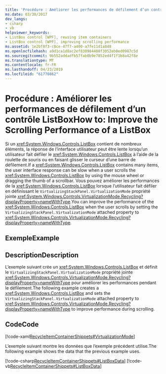 ```yaml
---
title: 'Procédure : Améliorer les performances de défilement d’un contrôle ListBox'
ms.date: 03/30/2017
dev_langs:
- csharp
- vb
helpviewer_keywords:
- ListBox control [WPF], reusing item containers
- ListBox control [WPF], improving scrolling performance
ms.assetid: 1e2bf8f3-c8ce-47f7-a400-a7fe11d1a848
ms.openlocfilehash: a9d1ca1d8ac2ef830984408f3052eb0ed0987c5d
ms.sourcegitcommit: 9b552addadfb57fab0b9e7852ed4f1f1b8a42f8e
ms.translationtype: MT
ms.contentlocale: fr-FR
ms.lasthandoff: 04/23/2019
ms.locfileid: "61770862"
---
```

# <a name="how-to-improve-the-scrolling-performance-of-a-listbox"></a><span data-ttu-id="faa1b-102">Procédure : Améliorer les performances de défilement d’un contrôle ListBox</span><span class="sxs-lookup"><span data-stu-id="faa1b-102">How to: Improve the Scrolling Performance of a ListBox</span></span>
<span data-ttu-id="faa1b-103">Si un <xref:System.Windows.Controls.ListBox> contient de nombreux éléments, la réponse de l’interface utilisateur peut être lente lorsqu’un utilisateur fait défiler le <xref:System.Windows.Controls.ListBox> à l’aide de la roulette de souris ou en faisant glisser le curseur d’une barre de défilement.</span><span class="sxs-lookup"><span data-stu-id="faa1b-103">If a <xref:System.Windows.Controls.ListBox> contains many items, the user interface response can be slow when a user scrolls the <xref:System.Windows.Controls.ListBox> by using the mouse wheel or dragging the thumb of a scrollbar.</span></span> <span data-ttu-id="faa1b-104">Vous pouvez améliorer les performances de la <xref:System.Windows.Controls.ListBox> lorsque l’utilisateur fait défiler en définissant le `VirtualizingStackPanel.VirtualizationMode` propriété jointe <xref:System.Windows.Controls.VirtualizationMode.Recycling?displayProperty=nameWithType>.</span><span class="sxs-lookup"><span data-stu-id="faa1b-104">You can improve the performance of the <xref:System.Windows.Controls.ListBox> when the user scrolls by setting the `VirtualizingStackPanel.VirtualizationMode` attached property to <xref:System.Windows.Controls.VirtualizationMode.Recycling?displayProperty=nameWithType>.</span></span>  
  
## <a name="example"></a><span data-ttu-id="faa1b-105">Exemple</span><span class="sxs-lookup"><span data-stu-id="faa1b-105">Example</span></span>  
  
## <a name="description"></a><span data-ttu-id="faa1b-106">Description</span><span class="sxs-lookup"><span data-stu-id="faa1b-106">Description</span></span>  
<span data-ttu-id="faa1b-107">L’exemple suivant crée un <xref:System.Windows.Controls.ListBox> et définit le `VirtualizingStackPanel.VirtualizationMode` propriété jointe <xref:System.Windows.Controls.VirtualizationMode.Recycling?displayProperty=nameWithType> pour améliorer les performances pendant le défilement.</span><span class="sxs-lookup"><span data-stu-id="faa1b-107">The following example creates a <xref:System.Windows.Controls.ListBox> and sets the `VirtualizingStackPanel.VirtualizationMode` attached property to <xref:System.Windows.Controls.VirtualizationMode.Recycling?displayProperty=nameWithType> to improve performance during scrolling.</span></span>  
  
## <a name="code"></a><span data-ttu-id="faa1b-108">Code</span><span class="sxs-lookup"><span data-stu-id="faa1b-108">Code</span></span>  
 [!code-xaml[RecycleItemContainerShippets#VirtualizationMode](~/samples/snippets/csharp/VS_Snippets_Wpf/RecycleItemContainerShippets/CSharp/Window1.xaml#virtualizationmode)]  
  
 <span data-ttu-id="faa1b-109">L’exemple suivant montre les données que l’exemple précédent utilise.</span><span class="sxs-lookup"><span data-stu-id="faa1b-109">The following example shows the data that the previous example uses.</span></span>  
  
 [!code-csharp[RecycleItemContainerShippets#ListBoxData](~/samples/snippets/csharp/VS_Snippets_Wpf/RecycleItemContainerShippets/CSharp/Window1.xaml.cs#listboxdata)]
 [!code-vb[RecycleItemContainerShippets#ListBoxData](~/samples/snippets/visualbasic/VS_Snippets_Wpf/RecycleItemContainerShippets/visualbasic/window1.xaml.vb#listboxdata)]
